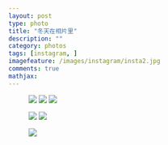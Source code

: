 ```yaml
---
layout: post  
type: photo  
title: "冬天在相片里"  
description: ""  
category: photos  
tags: [instagram, ]  
imagefeature: /images/instagram/insta2.jpg
comments: true  
mathjax: 
---
```


<figure class="third">
	<a href="{{ site.url }}/images/instagram/insta2.jpg"><img src="{{ site.url }}/images/instagram/insta2.jpg"></a>
	<a href="{{ site.url }}/images/instagram/insta4.jpg"><img src="{{ site.url }}/images/instagram/insta4.jpg"></a>
	<a href="{{ site.url }}/images/instagram/insta5.jpg"><img src="{{ site.url }}/images/instagram/insta5.jpg"></a>
</figure>

<figure class="half">
	<a href="{{ site.url }}/images/instagram/insta6.jpg"><img src="{{ site.url }}/images/instagram/insta6.jpg"></a>
	<a href="{{ site.url }}/images/instagram/insta7.jpg"><img src="{{ site.url }}/images/instagram/insta7.jpg"></a>
</figure>

<figure>
	<a href="{{ site.url }}/images/instagram/insta3.jpg"><img src="{{ site.url }}/images/instagram/insta3.jpg"></a>
</figure>